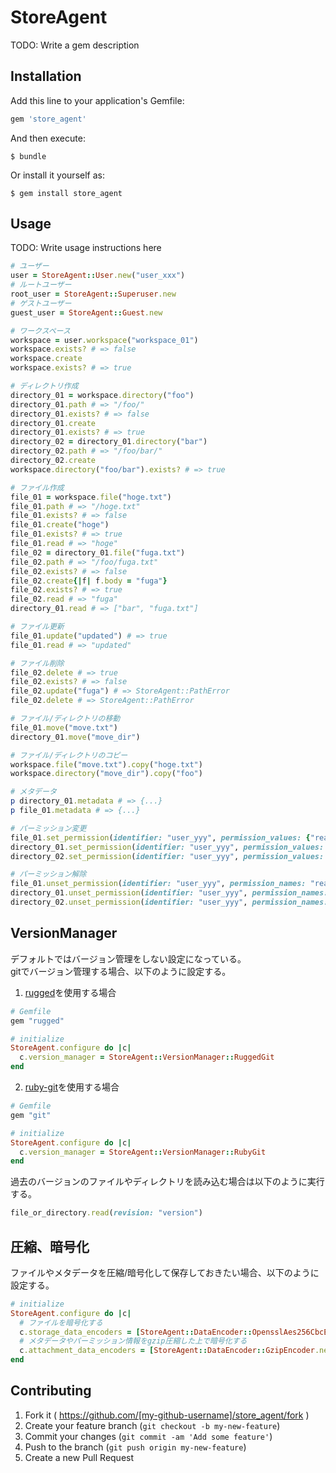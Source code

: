 # StoreAgent

TODO: Write a gem description

## Installation

Add this line to your application's Gemfile:

```ruby
gem 'store_agent'
```

And then execute:

    $ bundle

Or install it yourself as:

    $ gem install store_agent

## Usage

TODO: Write usage instructions here

```ruby
# ユーザー
user = StoreAgent::User.new("user_xxx")
# ルートユーザー
root_user = StoreAgent::Superuser.new
# ゲストユーザー
guest_user = StoreAgent::Guest.new

# ワークスペース
workspace = user.workspace("workspace_01")
workspace.exists? # => false
workspace.create
workspace.exists? # => true

# ディレクトリ作成
directory_01 = workspace.directory("foo")
directory_01.path # => "/foo/"
directory_01.exists? # => false
directory_01.create
directory_01.exists? # => true
directory_02 = directory_01.directory("bar")
directory_02.path # => "/foo/bar/"
directory_02.create
workspace.directory("foo/bar").exists? # => true

# ファイル作成
file_01 = workspace.file("hoge.txt")
file_01.path # => "/hoge.txt"
file_01.exists? # => false
file_01.create("hoge")
file_01.exists? # => true
file_01.read # => "hoge"
file_02 = directory_01.file("fuga.txt")
file_02.path # => "/foo/fuga.txt"
file_02.exists? # => false
file_02.create{|f| f.body = "fuga"}
file_02.exists? # => true
file_02.read # => "fuga"
directory_01.read # => ["bar", "fuga.txt"]

# ファイル更新
file_01.update("updated") # => true
file_01.read # => "updated"

# ファイル削除
file_02.delete # => true
file_02.exists? # => false
file_02.update("fuga") # => StoreAgent::PathError
file_02.delete # => StoreAgent::PathError

# ファイル/ディレクトリの移動
file_01.move("move.txt")
directory_01.move("move_dir")

# ファイル/ディレクトリのコピー
workspace.file("move.txt").copy("hoge.txt")
workspace.directory("move_dir").copy("foo")

# メタデータ
p directory_01.metadata # => {...}
p file_01.metadata # => {...}

# パーミッション変更
file_01.set_permission(identifier: "user_yyy", permission_values: {"read" => true, "write" => false})
directory_01.set_permission(identifier: "user_yyy", permission_values: {"read" => true})
directory_02.set_permission(identifier: "user_yyy", permission_values: {"read" => true, "write" => true}, recursive: true)

# パーミッション解除
file_01.unset_permission(identifier: "user_yyy", permission_names: "read")
directory_01.unset_permission(identifier: "user_yyy", permission_names: ["read"])
directory_02.unset_permission(identifier: "user_yyy", permission_names: ["read", "write"], recursive: true)
```

## VersionManager

デフォルトではバージョン管理をしない設定になっている。  
gitでバージョン管理する場合、以下のように設定する。  

1. [rugged](https://github.com/libgit2/rugged)を使用する場合  

```ruby
# Gemfile
gem "rugged"

# initialize
StoreAgent.configure do |c|
  c.version_manager = StoreAgent::VersionManager::RuggedGit
end
```

2. [ruby-git](https://github.com/schacon/ruby-git)を使用する場合  

```ruby
# Gemfile
gem "git"

# initialize
StoreAgent.configure do |c|
  c.version_manager = StoreAgent::VersionManager::RubyGit
end
```

過去のバージョンのファイルやディレクトリを読み込む場合は以下のように実行する。  

```ruby
file_or_directory.read(revision: "version")
```

## 圧縮、暗号化

ファイルやメタデータを圧縮/暗号化して保存しておきたい場合、以下のように設定する。  

```ruby
# initialize
StoreAgent.configure do |c|
  # ファイルを暗号化する
  c.storage_data_encoders = [StoreAgent::DataEncoder::OpensslAes256CbcEncoder.new]
  # メタデータやパーミッション情報をgzip圧縮した上で暗号化する
  c.attachment_data_encoders = [StoreAgent::DataEncoder::GzipEncoder.new, StoreAgent::DataEncoder::OpensslAes256CbcEncoder.new]
end
```

## Contributing

1. Fork it ( https://github.com/[my-github-username]/store_agent/fork )
2. Create your feature branch (`git checkout -b my-new-feature`)
3. Commit your changes (`git commit -am 'Add some feature'`)
4. Push to the branch (`git push origin my-new-feature`)
5. Create a new Pull Request
